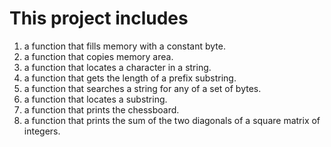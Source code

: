 # This project includes
1. a function that fills memory with a constant byte.
2. a function that copies memory area.
3. a function that locates a character in a string.
4. a function that gets the length of a prefix substring.
5. a function that searches a string for any of a set of bytes.
6. a function that locates a substring.
7. a function that prints the chessboard.
8. a function that prints the sum of the two diagonals of a square matrix of integers.
